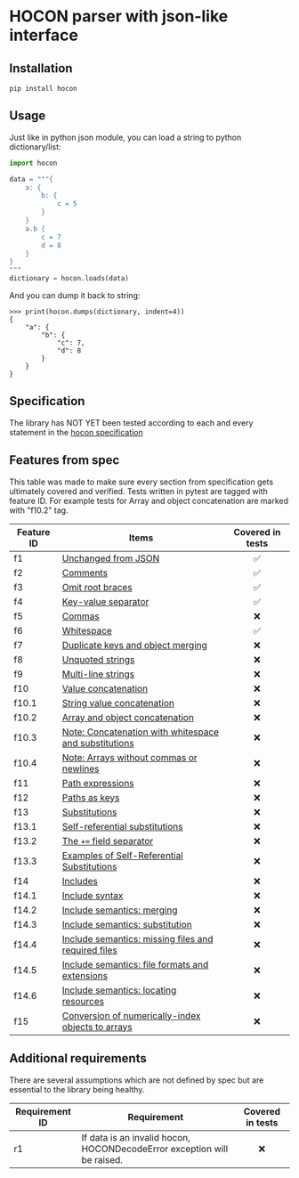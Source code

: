 # HOCON parser with json-like interface

## Installation

```shell
pip install hocon
```

## Usage

Just like in python json module, you can load a string to python dictionary/list:

```python
import hocon

data = """{
    a: {
        b: {
            c = 5
        }
    }
    a.b {
        c = 7
        d = 8
    }
}
"""
dictionary = hocon.loads(data)
```

And you can dump it back to string:

```pycon
>>> print(hocon.dumps(dictionary, indent=4))
{
    "a": {
        "b": {
            "c": 7,
            "d": 8
        }
    }
}
```

## Specification

The library has NOT YET been tested according to each and every statement in
the [hocon specification](https://github.com/lightbend/config/blob/v1.4.3/HOCON.md)

## Features from spec

This table was made to make sure every section from specification gets ultimately covered and verified.
Tests written in pytest are tagged with feature ID.
For example tests for Array and object concatenation are marked with "f10.2" tag.

| Feature ID | Items                                                                                                                                                                  |  Covered in tests  |
|------------|------------------------------------------------------------------------------------------------------------------------------------------------------------------------|:------------------:|
| f1         | [Unchanged from JSON](https://github.com/lightbend/config/blob/v1.4.3/HOCON.md#unchanged-from-json)                                                                    | :white_check_mark: |
| f2         | [Comments](https://github.com/lightbend/config/blob/v1.4.3/HOCON.md#comments)                                                                                          | :white_check_mark: |
| f3         | [Omit root braces](https://github.com/lightbend/config/blob/v1.4.3/HOCON.md#omit-root-braces)                                                                          | :white_check_mark: |
| f4         | [Key-value separator](https://github.com/lightbend/config/blob/v1.4.3/HOCON.md#key-value-separator)                                                                    | :white_check_mark: |
| f5         | [Commas](https://github.com/lightbend/config/blob/v1.4.3/HOCON.md#commas)                                                                                              |        :x:         |
| f6         | [Whitespace](https://github.com/lightbend/config/blob/v1.4.3/HOCON.md#whitespace)                                                                                      | :white_check_mark: |
| f7         | [Duplicate keys and object merging](https://github.com/lightbend/config/blob/v1.4.3/HOCON.md#duplicate-keys-and-object-merging)                                        |        :x:         |
| f8         | [Unquoted strings](https://github.com/lightbend/config/blob/v1.4.3/HOCON.md#duplicate-keys-and-object-merging)                                                         |        :x:         |
| f9         | [Multi-line strings](https://github.com/lightbend/config/blob/v1.4.3/HOCON.md#multi-line-strings)                                                                      |        :x:         |
| f10        | [Value concatenation](https://github.com/lightbend/config/blob/v1.4.3/HOCON.md#value-concatenation)                                                                    |        :x:         |
| f10.1      | [String value concatenation](https://github.com/lightbend/config/blob/v1.4.3/HOCON.md#string-value-concatenation)                                                      |        :x:         |
| f10.2      | [Array and object concatenation](https://github.com/lightbend/config/blob/v1.4.3/HOCON.md#array-and-object-concatenation)                                              |        :x:         |
| f10.3      | [Note: Concatenation with whitespace and substitutions](https://github.com/lightbend/config/blob/v1.4.3/HOCON.md#note-concatenation-with-whitespace-and-substitutions) |        :x:         |
| f10.4      | [Note: Arrays without commas or newlines](https://github.com/lightbend/config/blob/v1.4.3/HOCON.md#note-arrays-without-commas-or-newlines)                             |        :x:         |
| f11        | [Path expressions](https://github.com/lightbend/config/blob/v1.4.3/HOCON.md#path-expressions)                                                                          |        :x:         |
| f12        | [Paths as keys](https://github.com/lightbend/config/blob/v1.4.3/HOCON.md#paths-as-keys)                                                                                |        :x:         |
| f13        | [Substitutions](https://github.com/lightbend/config/blob/v1.4.3/HOCON.md#substitutions)                                                                                |        :x:         |
| f13.1      | [Self-referential substitutions](https://github.com/lightbend/config/blob/v1.4.3/HOCON.md#self-referential-substitutions)                                              |        :x:         |
| f13.2      | [The `+=` field separator](https://github.com/lightbend/config/blob/v1.4.3/HOCON.md#the--field-separator)                                                              |        :x:         |
| f13.3      | [Examples of Self-Referential Substitutions](https://github.com/lightbend/config/blob/v1.4.3/HOCON.md#examples-of-self-referential-substitutions)                      |        :x:         |
| f14        | [Includes](https://github.com/lightbend/config/blob/v1.4.3/HOCON.md#includes)                                                                                          |        :x:         |
| f14.1      | [Include syntax](https://github.com/lightbend/config/blob/v1.4.3/HOCON.md#include-syntax)                                                                              |        :x:         |
| f14.2      | [Include semantics: merging](https://github.com/lightbend/config/blob/v1.4.3/HOCON.md#include-semantics-merging)                                                       |        :x:         |
| f14.3      | [Include semantics: substitution](https://github.com/lightbend/config/blob/v1.4.3/HOCON.md#include-semantics-substitution)                                             |        :x:         |
| f14.4      | [Include semantics: missing files and required files](https://github.com/lightbend/config/blob/v1.4.3/HOCON.md#include-semantics-missing-files-and-required-files)     |        :x:         |
| f14.5      | [Include semantics: file formats and extensions](https://github.com/lightbend/config/blob/v1.4.3/HOCON.md#include-semantics-file-formats-and-extensions)               |        :x:         |
| f14.6      | [Include semantics: locating resources](https://github.com/lightbend/config/blob/v1.4.3/HOCON.md#include-semantics-locating-resources)                                 |        :x:         |
| f15        | [Conversion of numerically-index objects to arrays](https://github.com/lightbend/config/blob/v1.4.3/HOCON.md#conversion-of-numerically-indexed-objects-to-arrays)      |        :x:         |


## Additional requirements

There are several assumptions which are not defined by spec but are essential to the library being healthy.

| Requirement ID | Requirement                                                             | Covered in tests |
|----------------|-------------------------------------------------------------------------|:----------------:|
| r1             | If data is an invalid hocon, HOCONDecodeError exception will be raised. |       :x:        |
